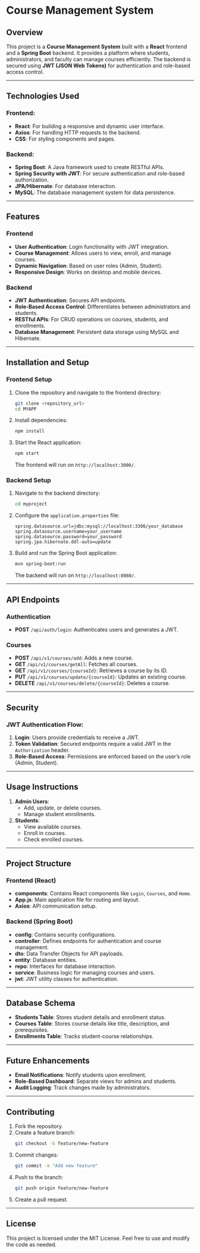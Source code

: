 # **Course Management System**

## **Overview**
This project is a **Course Management System** built with a **React** frontend and a **Spring Boot** backend. It provides a platform where students, administrators, and faculty can manage courses efficiently. The backend is secured using **JWT (JSON Web Tokens)** for authentication and role-based access control.

---

## **Technologies Used**

### **Frontend:**
- **React**: For building a responsive and dynamic user interface.
- **Axios**: For handling HTTP requests to the backend.
- **CSS**: For styling components and pages.

### **Backend:**
- **Spring Boot**: A Java framework used to create RESTful APIs.
- **Spring Security with JWT**: For secure authentication and role-based authorization.
- **JPA/Hibernate**: For database interaction.
- **MySQL**: The database management system for data persistence.

---

## **Features**

### **Frontend**
- **User Authentication**: Login functionality with JWT integration.
- **Course Management**: Allows users to view, enroll, and manage courses.
- **Dynamic Navigation**: Based on user roles (Admin, Student).
- **Responsive Design**: Works on desktop and mobile devices.

### **Backend**
- **JWT Authentication**: Secures API endpoints.
- **Role-Based Access Control**: Differentiates between administrators and students.
- **RESTful APIs**: For CRUD operations on courses, students, and enrollments.
- **Database Management**: Persistent data storage using MySQL and Hibernate.

---

## **Installation and Setup**

### **Frontend Setup**
1. Clone the repository and navigate to the frontend directory:
   ```bash
   git clone <repository_url>
   cd MYAPP
   ```
2. Install dependencies:
   ```bash
   npm install
   ```
3. Start the React application:
   ```bash
   npm start
   ```
   The frontend will run on `http://localhost:3000/`.

### **Backend Setup**
1. Navigate to the backend directory:
   ```bash
   cd myproject
   ```
2. Configure the `application.properties` file:
   ```properties
   spring.datasource.url=jdbc:mysql://localhost:3306/your_database
   spring.datasource.username=your_username
   spring.datasource.password=your_password
   spring.jpa.hibernate.ddl-auto=update
   ```
3. Build and run the Spring Boot application:
   ```bash
   mvn spring-boot:run
   ```
   The backend will run on `http://localhost:8080/`.

---

## **API Endpoints**

### **Authentication**
- **POST** `/api/auth/login`: Authenticates users and generates a JWT.

### **Courses**
- **POST** `/api/v1/courses/add`: Adds a new course.
- **GET** `/api/v1/courses/getAll`: Fetches all courses.
- **GET** `/api/v1/courses/{courseId}`: Retrieves a course by its ID.
- **PUT** `/api/v1/courses/update/{courseId}`: Updates an existing course.
- **DELETE** `/api/v1/courses/delete/{courseId}`: Deletes a course.

---

## **Security**

### **JWT Authentication Flow:**
1. **Login**: Users provide credentials to receive a JWT.
2. **Token Validation**: Secured endpoints require a valid JWT in the `Authorization` header.
3. **Role-Based Access**: Permissions are enforced based on the user’s role (Admin, Student).

---

## **Usage Instructions**

1. **Admin Users**:
   - Add, update, or delete courses.
   - Manage student enrollments.
2. **Students**:
   - View available courses.
   - Enroll in courses.
   - Check enrolled courses.

---

## **Project Structure**

### **Frontend (React)**
- **components**: Contains React components like `Login`, `Courses`, and `Home`.
- **App.js**: Main application file for routing and layout.
- **Axios**: API communication setup.
  
### **Backend (Spring Boot)**
- **config**: Contains security configurations.
- **controller**: Defines endpoints for authentication and course management.
- **dto**: Data Transfer Objects for API payloads.
- **entity**: Database entities.
- **repo**: Interfaces for database interaction.
- **service**: Business logic for managing courses and users.
- **jwt**: JWT utility classes for authentication.

---

## **Database Schema**

- **Students Table**: Stores student details and enrollment status.
- **Courses Table**: Stores course details like title, description, and prerequisites.
- **Enrollments Table**: Tracks student-course relationships.

---

## **Future Enhancements**
- **Email Notifications**: Notify students upon enrollment.
- **Role-Based Dashboard**: Separate views for admins and students.
- **Audit Logging**: Track changes made by administrators.

---

## **Contributing**
1. Fork the repository.
2. Create a feature branch:
   ```bash
   git checkout -b feature/new-feature
   ```
3. Commit changes:
   ```bash
   git commit -m "Add new feature"
   ```
4. Push to the branch:
   ```bash
   git push origin feature/new-feature
   ```
5. Create a pull request.

---

## **License**
This project is licensed under the MIT License. Feel free to use and modify the code as needed.
